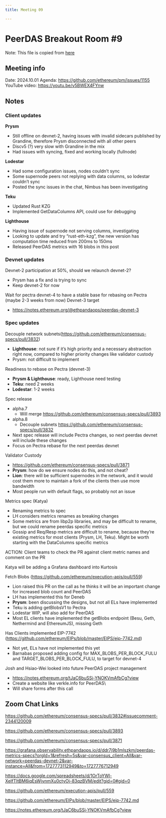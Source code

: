 ```yaml
---
title: Meeting 09

---
```


# PeerDAS Breakout Room #9
Note: This file is copied from [here](https://docs.google.com/document/d/1Ng2IrCe28kTt1BnIsjtMlKHq2MHgaja24LhFXSvqfJQ/edit#heading=h.tubwqb51zcjq)
## Meeting info
Date: 2024.10.01
Agenda: https://github.com/ethereum/pm/issues/1155
YouTube video: https://youtu.be/v5BWEX4FYnw

## Notes

### Client updates
**Prysm**
- Still offline on devnet-2, having issues with invalid sidecars published by Grandine, therefore Prysm disconnected with all other peers
- Discv5 (?) very slow with Grandine in the mix
- Had issues with syncing, fixed and working locally (fullnode)

**Lodestar**
- Had some configuration issues, nodes couldn’t sync
- Some supernode peers not replying with data columns, so lodestar couldn’t sync
- Posted the sync issues in the chat, Nimbus has been investigating

**Teku**
- Updated Rust KZG
- Implemented GetDataColumns API, could use for debugging

**Lighthouse**

- Having issue of supernode not serving columns, investigating
- Looking to update and try “rust-eth-kzg”, the new version has computation time reduced from 200ms to 150ms
- Released PeerDAS metrics with 16 blobs in this post

### Devnet updates
Devnet-2 participation at 50%, should we relaunch devnet-2?
- Prysm has a fix and is trying to sync
- Keep devnet-2 for now

Wait for pectra devnet-4 to have a stable base for rebasing on Pectra (maybe 2-3 weeks from now)
Devnet-3 target
 - https://notes.ethereum.org/@ethpandaops/peerdas-devnet-3 

### Spec updates

Decouple network subnets(https://github.com/ethereum/consensus-specs/pull/3832)
- **Lighthouse**: not sure if it’s high priority and a necessary abstraction right now, compared to higher priority changes like validator custody
- Prysm: not difficult to implement

Readiness to rebase on Pectra (devnet-3)
- **Prysm & Lighthouse**: ready, Lighthouse need testing
- **Teku**: need 2 weeks 
- **Lodestar**: 1-2 weeks

Spec release
- alpha.7
  - Will merge https://github.com/ethereum/consensus-specs/pull/3893
- alpha.8
  - Decouple subnets https://github.com/ethereum/consensus-specs/pull/3832
- Next spec release will include Pectra changes, so next peerdas devnet will include these changes
- Focus on Pectra rebase for the next peerdas devnet

Validator Custody
- https://github.com/ethereum/consensus-specs/pull/3871
- **Prysm**: how do we ensure nodes do this, and not cheat?
- **Lion**: there will be sufficient supernodes in the network, and it would cost them more to maintain a fork of the clients then use more bandwidth
- Most people run with default flags, so probably not an issue

Metrics spec (Katya)
- Renaming metrics to spec
- LH considers metrics renames as breaking changes
- Some metrics are from libp2p libraries, and may be difficult to rename, but we could rename peerdas specific metrics
- Gossip and Req/Resp metrics are difficult to rename, because they’re existing metrics for most clients (Prysm, LH, Teku). Might be worth starting with the DataColumns specific metrics

ACTION: Client teams to check the PR against client metric names and comment on the PR

Katya will be adding a Grafana dashboard into Kurtosis

Fetch Blobs (https://github.com/ethereum/execution-apis/pull/559)
- Lion raised this PR on the call as he thinks it will be an important change for increased blob count and PeerDAS
- LH has implemented this for Deneb
- **Prysm**: been discussing the designs, but not all ELs have implemented
- Teku is adding getBlobsV1 to Pectra
- Lodestar WIP, will also add for PeerDAS
- Most EL clients have implemented the getBlobs endpoint (Besu, Geth, Nethermind and EthereumJS), missing Geth

Has Clients implemented EIP-7742 (https://github.com/ethereum/EIPs/blob/master/EIPS/eip-7742.md)
- Not yet, ELs have not implemented this yet
- Barnabas proposed adding config for MAX_BLOBS_PER_BLOCK_FULU and TARGET_BLOBS_PER_BLOCK_FULU, to target for devnet-4

Josh and Hsiao-Wei looked into future PeerDAS project management
- https://notes.ethereum.org/tJaC6buSSj-YNOKVmAfbCg?view 
- Create a website like verkle.info for PeerDAS\
- Will share forms after this call

## Zoom Chat Links

https://github.com/ethereum/consensus-specs/pull/3832#issuecomment-2344120009

https://github.com/ethereum/consensus-specs/pull/3893

https://github.com/ethereum/consensus-specs/pull/3871

https://grafana.observability.ethpandaops.io/d/ddr7j9b1mlszkm/peerdas-metrics-specs?orgId=1&refresh=5s&var-consensus_client=All&var-network=peerdas-devnet-2&var-instance=All&from=1727773112949&to=1727776712949

https://docs.google.com/spreadsheets/d/1OrToYWl-XeIfTItBM6iqEsWjynmXu0ctyOj-83qzBVM/edit?gid=0#gid=0

https://github.com/ethereum/execution-apis/pull/559

https://github.com/ethereum/EIPs/blob/master/EIPS/eip-7742.md

https://notes.ethereum.org/tJaC6buSSj-YNOKVmAfbCg?view
